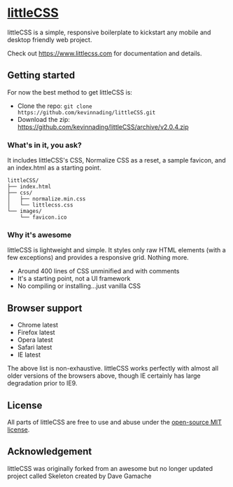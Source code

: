 # [littleCSS](https://www.littlecss.com)
littleCSS is a simple, responsive boilerplate to kickstart any mobile and desktop friendly web project.

Check out <https://www.littlecss.com> for documentation and details.

## Getting started

For now the best method to get littleCSS is:
- Clone the repo: `git clone https://github.com/kevinnading/littleCSS.git`
- Download the zip: <https://github.com/kevinnading/littleCSS/archive/v2.0.4.zip>


### What's in it, you ask?

It includes littleCSS's CSS, Normalize CSS as a reset, a sample favicon, and an index.html as a starting point.

```
littleCSS/
├── index.html
├── css/
│   ├── normalize.min.css
│   └── littlecss.css
└── images/
    └── favicon.ico

```

### Why it's awesome

littleCSS is lightweight and simple. It styles only raw HTML elements (with a few exceptions) and provides a responsive grid. Nothing more.
- Around 400 lines of CSS unminified and with comments
- It's a starting point, not a UI framework
- No compiling or installing...just vanilla CSS


## Browser support

- Chrome latest
- Firefox latest
- Opera latest
- Safari latest
- IE latest

The above list is non-exhaustive. littleCSS works perfectly with almost all older versions of the browsers above, though IE certainly has large degradation prior to IE9.


## License

All parts of littleCSS are free to use and abuse under the [open-source MIT license](https://github.com/kevinnading/littleCSS/blob/master/LICENSE).


## Acknowledgement

littleCSS was originally forked from an awesome but no longer updated project called Skeleton created by Dave Gamache
